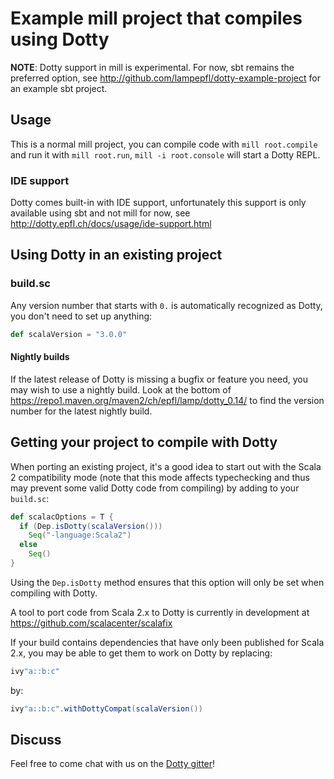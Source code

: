 # Example mill project that compiles using Dotty

**NOTE**: Dotty support in mill is experimental. For now, sbt remains the
preferred option, see http://github.com/lampepfl/dotty-example-project for an
example sbt project.

## Usage

This is a normal mill project, you can compile code with `mill root.compile` and run it
with `mill root.run`, `mill -i root.console` will start a Dotty REPL.

### IDE support

Dotty comes built-in with IDE support, unfortunately this support is only
available using sbt and not mill for now, see http://dotty.epfl.ch/docs/usage/ide-support.html

## Using Dotty in an existing project

### build.sc
Any version number that starts with `0.` is automatically recognized as Dotty,
you don't need to set up anything:

```scala
def scalaVersion = "3.0.0"
```

#### Nightly builds
If the latest release of Dotty is missing a bugfix or feature you need, you may
wish to use a nightly build. Look at the bottom of
https://repo1.maven.org/maven2/ch/epfl/lamp/dotty_0.14/ to find the version
number for the latest nightly build.

## Getting your project to compile with Dotty

When porting an existing project, it's a good idea to start out with the Scala 2
compatibility mode (note that this mode affects typechecking and thus may
prevent some valid Dotty code from compiling) by adding to your `build.sc`:

```scala
def scalacOptions = T {
  if (Dep.isDotty(scalaVersion()))
    Seq("-language:Scala2")
  else
    Seq()
}
```

Using the `Dep.isDotty` method ensures that this option will only be set when
compiling with Dotty.

A tool to port code from Scala 2.x to Dotty is currently in development at
https://github.com/scalacenter/scalafix

If your build contains dependencies that have only been published for Scala 2.x,
you may be able to get them to work on Dotty by replacing:

```scala
ivy"a::b:c"
```

by:

```scala
ivy"a::b:c".withDottyCompat(scalaVersion())
```

## Discuss

Feel free to come chat with us on the
[Dotty gitter](http://gitter.im/lampepfl/dotty)!
